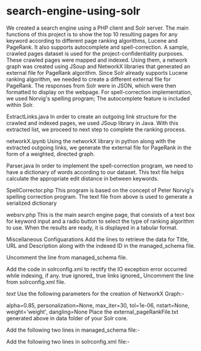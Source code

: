 # search-engine-using-solr

We created a search engine using a PHP client and Solr server. The main functions of this project is to show the top 10 resulting pages for any keyword according to different page ranking algorithms, Lucene and PageRank. It also supports autocomplete and spell-correction. A sample, crawled pages dataset is used for the project-confidentiality purposes. These crawled pages were mapped and indexed. Using them, a network graph was created using JSoup and NetworkX libraries that generated an external file for PageRank algorithm. Since Solr already supports Lucene ranking algorithm, we needed to create a different external file for PageRank. The responses from Solr were in JSON, which were then formatted to display on the webpage. For spell-correction implementation, we used Norvig's spelling program; The autocomplete feature is included within Solr.

ExtractLinks.java
In order to create an outgoing link structure for the crawled and indexed pages, we used JSoup library in Java. With this extracted list, we proceed to next step to complete the ranking process.

networkX.ipynb
Using the networkX library in python along with the extracted outgoing links, we generate the external file for PageRank in the form of a weighted, directed graph.

Parser.java
In order to implement the spell-correction program, we need to have a dictionary of words according to our dataset. This text file helps calculate the appropriate edit distance in between keywords.

SpellCorrector.php
This program is based on the concept of Peter Norvig's spelling correction program. The text file from above is used to generate a serialized dictionary

websrv.php
This is the main search engine page, that consists of a text box for keyword input and a radio button to select the type of ranking algorithm to use. When the results are ready, it is displayed in a tabular format.

Miscellaneous Configuarations
Add the lines to retrieve the data for Title, URL and Description along with the indexed ID in the managed_schema file.

Uncomment the line from managed_schema file.

<copyField source="*" dest="_text_"/>
Add the code in solrconfig.xml to rectify the IO exception error occurred while indexing, if any.

<lib dir="../../extract" regex=".*\.jar" />
<lib dir="${solr.install.dir:../../../..}/contrib/extraction/lib" regex=".*\.jar" />
<lib dir="${solr.install.dir:../../../..}/contrib/dataimporthandler/lib/" regex=".*\.jar" />
<lib dir="${solr.install.dir:../../../..}/dist/" regex="solr-dataimporthandler-.*\.jar" />
<lib dir="${solr.install.dir:../../../..}/contrib/extraction/lib" regex=".*\.jar" />
<lib dir="${solr.install.dir:../../../..}/dist/" regex="solr-cell-\d.*\.jar" />
<lib dir="${solr.install.dir:../../../..}/contrib/clustering/lib/" regex=".*\.jar" />
<lib dir="${solr.install.dir:../../../..}/dist/" regex="solr-clustering-\d.*\.jar" />
<lib dir="${solr.install.dir:../../../..}/contrib/langid/lib/" regex=".*\.jar" />
<lib dir="${solr.install.dir:../../../..}/dist/" regex="solr-langid-\d.*\.jar" />
<lib dir="${solr.install.dir:../../../..}/contrib/velocity/lib" regex=".*\.jar" />
<lib dir="${solr.install.dir:../../../..}/dist/" regex="solr-velocity-\d.*\.jar" />
<requestHandler name="/update" class="solr.UpdateRequestHandler"></requestHandler>
<requestHandler name="/update/extract" startup="lazy" class="solr.extraction.ExtractingRequestHandler" >
  <lst name="defaults">
    <str name="lowernames">true</str>
    <str name="uprefix">ignored_</str>
    <!-- capture link hrefs but ignore div attributes -->
    <str name="captureAttr">true</str>
    <str name="fmap.a">links</str>
    <str name="fmap.div">ignored_</str>
  </lst>
</requestHandler>
Uncomment the line from solrconfig.xml file.

<str name="df">_text_</str>
Use the following parameters for the creation of NetworkX Graph:-

alpha=0.85, personalization=None, max_iter=30, tol=1e-06, nstart=None, weight='weight', dangling=None
Place the external_pageRankFile.txt generated above in data folder of your Solr core.

Add the following two lines in managed_schema file:-

<fieldType name="external" keyField="id" defVal="0" class="solr.ExternalFileField" />
<field name="pageRankFile" type="external" stored="false" indexed="false" />
Add the following two lines in solrconfig.xml file:-

<listener event="newSearcher" class="org.apache.solr.schema.ExternalFileFieldReloader" />
<listener event="firstSearcher" class="org.apache.solr.schema.ExternalFileFieldReloader" />
